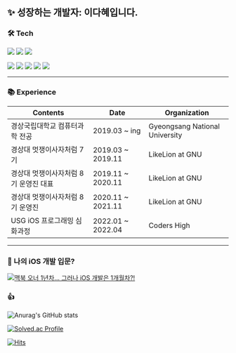 ## ✨ 성장하는 개발자: 이다혜입니다.

 ### 🛠 Tech

<img src="https://img.shields.io/badge/Swift-F05138?style=for-the-badge&logo=swift&logoColor=white"/> <img src="https://img.shields.io/badge/iOS-000000?style=for-the-badge&logo=Apple&logoColor=white"/> 
<img src="https://img.shields.io/badge/Xcode-147EFB?style=for-the-badge&logo=Xcode&logoColor=white"/>

<img src="https://img.shields.io/badge/HTML-E34F26?style=flat-square&logo=HTML5&logoColor=white"/> <img src="https://img.shields.io/badge/CSS-1572B6?style=flat-square&logo=CSS3&logoColor=white"/> 
<img src="https://img.shields.io/badge/JavaScript-F7DF1E?style=flat-square&logo=JavaScript&logoColor=black"/>
<img src="https://img.shields.io/badge/Django-092E20?style=flat-square&logo=Django&logoColor=white"/> 
<img src="https://img.shields.io/badge/Python-3776AB?style=flat-square&logo=Python&logoColor=white"/> 
<!-- flat-square -->
* * *

 ### 📚 Experience

| Contents                         | Date                    | Organization      |
| -------------------------------- | ----------------------- | ----------------- |
| 경상국립대학교 컴퓨터과학 전공           | 2019.03 ~ ing            | Gyeongsang National University |
| 경상대 멋쟁이사자처럼 7기              | 2019.03 ~ 2019.11        | LikeLion at GNU |
| 경상대 멋쟁이사자처럼 8기 운영진 대표     | 2019.11 ~ 2020.11        | LikeLion at GNU |
| 경상대 멋쟁이사자처럼 8기 운영진         | 2020.11 ~ 2021.11       | LikeLion at GNU |
| USG iOS 프로그래밍 심화과정           | 2022.01 ~ 2022.04       | Coders High     |



* * *
 ### 📱 나의 iOS 개발 입문?

[![맥북 오너 1년차... 그러나 iOS 개발은 1개월차?!](https://img.youtube.com/vi/M678vw6qPrc/0.jpg)](https://youtu.be/M678vw6qPrc?t=0s)


### 👍
![Anurag's GitHub stats](https://github-readme-stats.vercel.app/api?username=dahae0320&show_icons=true&theme=vue)

[![Solved.ac Profile](http://mazassumnida.wtf/api/mini/generate_badge?boj=ss7ssy)](https://solved.ac/ss7ssy)
<!-- [![Solved.ac Profile](http://mazassumnida.wtf/api/v2/generate_badge?boj=ss7ssy)](https://solved.ac/ss7ssy/) -->

[![Hits](https://hits.seeyoufarm.com/api/count/incr/badge.svg?url=https%3A%2F%2Fgithub.com%2Fdahae0320%2Fhit-counter&count_bg=%23F4E06D&title_bg=%23FF7396&icon=github.svg&icon_color=%23FFEDED&title=hits&edge_flat=false)](https://hits.seeyoufarm.com)
